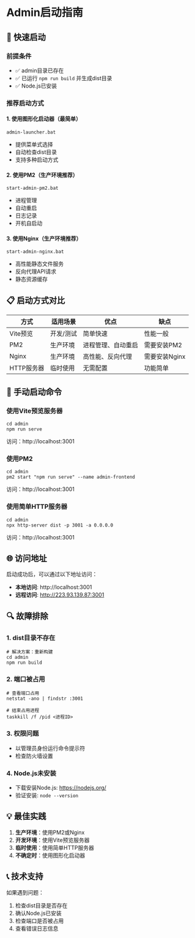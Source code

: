 # Admin启动指南

## 🚀 快速启动

### 前提条件
- ✅ admin目录已存在
- ✅ 已运行 `npm run build` 并生成dist目录
- ✅ Node.js已安装

### 推荐启动方式

#### 1. 使用图形化启动器（最简单）
```batch
admin-launcher.bat
```
- 提供菜单式选择
- 自动检查dist目录
- 支持多种启动方式

#### 2. 使用PM2（生产环境推荐）
```batch
start-admin-pm2.bat
```
- 进程管理
- 自动重启
- 日志记录
- 开机自启动

#### 3. 使用Nginx（生产环境推荐）
```batch
start-admin-nginx.bat
```
- 高性能静态文件服务
- 反向代理API请求
- 静态资源缓存

## 📋 启动方式对比

| 方式 | 适用场景 | 优点 | 缺点 |
|------|----------|------|------|
| Vite预览 | 开发/测试 | 简单快速 | 性能一般 |
| PM2 | 生产环境 | 进程管理、自动重启 | 需要安装PM2 |
| Nginx | 生产环境 | 高性能、反向代理 | 需要安装Nginx |
| HTTP服务器 | 临时使用 | 无需配置 | 功能简单 |

## 🔧 手动启动命令

### 使用Vite预览服务器
```batch
cd admin
npm run serve
```
访问：http://localhost:3001

### 使用PM2
```batch
cd admin
pm2 start "npm run serve" --name admin-frontend
```
访问：http://localhost:3001

### 使用简单HTTP服务器
```batch
cd admin
npx http-server dist -p 3001 -a 0.0.0.0
```
访问：http://localhost:3001

## 🌐 访问地址

启动成功后，可以通过以下地址访问：

- **本地访问**: http://localhost:3001
- **远程访问**: http://223.93.139.87:3001

## 🔍 故障排除

### 1. dist目录不存在
```batch
# 解决方案：重新构建
cd admin
npm run build
```

### 2. 端口被占用
```batch
# 查看端口占用
netstat -ano | findstr :3001

# 结束占用进程
taskkill /f /pid <进程ID>
```

### 3. 权限问题
- 以管理员身份运行命令提示符
- 检查防火墙设置

### 4. Node.js未安装
- 下载安装Node.js: https://nodejs.org/
- 验证安装: `node --version`

## 💡 最佳实践

1. **生产环境**：使用PM2或Nginx
2. **开发环境**：使用Vite预览服务器
3. **临时使用**：使用简单HTTP服务器
4. **不确定时**：使用图形化启动器

## 📞 技术支持

如果遇到问题：
1. 检查dist目录是否存在
2. 确认Node.js已安装
3. 检查端口是否被占用
4. 查看错误日志信息

